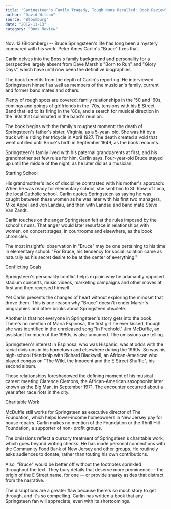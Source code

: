 ```yaml
---
title: "Springsteen's Family Tragedy, Tough Nuns Recalled: Book Review"
author: "David Wilson"
source: "Bloomburg"
date: "2012-11-13"
category: "Book Review"
---
```


Nov. 13 (Bloomberg) -- Bruce Springsteen's life has long been a mystery compared with his work. Peter Ames Carlin's "Bruce" fixes that.

Carlin delves into the Boss's family background and personality for a perspective largely absent from Dave Marsh's "Born to Run" and "Glory Days", which have until now been the definitive biographies.

The book benefits from the depth of Carlin's reporting. He interviewed Springsteen himself as well as members of the musician's family, current and former band mates and others.

Plenty of rough spots are covered: family relationships in the '50 and '60s, comings and goings of girlfriends in the '70s, tensions with his E Street Band that led to its firing in the '80s, and a search for musical direction in the '90s that culminated in the band's reunion.

The book begins with the family's roughest moment: the death of Springsteen's father's sister, Virginia, as a 5-year- old. She was hit by a truck while riding her tricycle in April 1927. The death created a void that went unfilled until Bruce's birth in September 1949, as the book recounts.

Springsteen's family lived with his paternal grandparents at first, and his grandmother set few rules for him, Carlin says. Four-year-old Bruce stayed up until the middle of the night, as he later did as a musician.

Starting School

His grandmother's lack of discipline contrasted with his mother's approach: When he was ready for elementary school, she sent him to St. Rose of Lima, the local Catholic school. Carlin quotes Springsteen as saying he was caught between these women as he was later with his first two managers, Mike Appel and Jon Landau, and then with Landau and band mate Steve Van Zandt.

Carlin touches on the anger Springsteen felt at the rules imposed by the school's nuns. That anger would later resurface in relationships with women, on concert stages, in courtrooms and elsewhere, as the book chronicles.

The most insightful observation in "Bruce" may be one pertaining to his time in elementary school: "For Bruce, his tendency for social isolation came as naturally as his secret desire to be at the center of everything."

Conflicting Goals

Springsteen's personality conflict helps explain why he adamantly opposed stadium concerts, music videos, marketing campaigns and other moves at first and then reversed himself.

Yet Carlin presents the changes of heart without exploring the mindset that drove them. This is one reason why "Bruce" doesn't render Marsh's biographies and other books about Springsteen obsolete.

Another is that not everyone in Springsteen's story gets into the book. There's no mention of Maria Espinosa, the first girl he ever kissed, though she was identified in the unreleased song "In Freehold." Jim McDuffie, an assistant for much of the 1980s, is also unnamed. The omissions are telling.

Springsteen's interest in Espinosa, who was Hispanic, was at odds with the racial divisions in his hometown and elsewhere during the 1960s. So was his high-school friendship with Richard Blackwell, an African-American who played congas on "The Wild, the Innocent and the E Street Shuffle", his second album.

Those relationships foreshadowed the defining moment of his musical career: meeting Clarence Clemons, the African-American saxophonist later known as the Big Man, in September 1971. The encounter occurred about a year after race riots in the city.

Charitable Work

McDuffie still works for Springsteen as executive director of The Foundation, which helps lower-income homeowners in New Jersey pay for house repairs. Carlin makes no mention of the Foundation or the Thrill Hill Foundation, a supporter of non- profit groups.

The omissions reflect a cursory treatment of Springsteen's charitable work, which goes beyond writing checks. He has made personal connections with the Community Food Bank of New Jersey and other groups. He routinely asks audiences to donate, rather than touting his own contributions.

Also, "Bruce" would be better off without the footnotes sprinkled throughout the text. They bury details that deserve more prominence -- the origin of the E Street name, for one -- or provide snarky asides that distract from the narrative.

The disruptions are a greater flaw because there's so much story to get through, and it's so compelling. Carlin has written a book that any Springsteen fan will appreciate, even with its shortcomings.